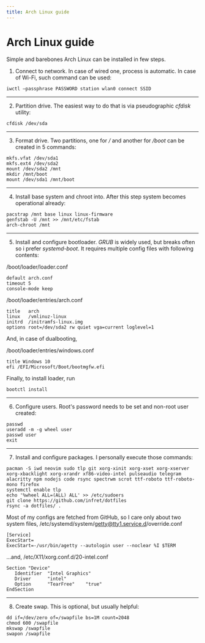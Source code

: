 ```yaml
---
title: Arch Linux guide
---
```


# Arch Linux guide

Simple and barebones Arch Linux can be installed in few steps.

1. Connect to network. In case of wired one, process is automatic. In case of Wi-Fi, such command can be used:

```
iwctl —passphrase PASSWORD station wlan0 connect SSID
```

---

2. Partition drive. The easiest way to do that is via pseudographic _cfdisk_ utility:

```
cfdisk /dev/sda
```

---

3. Format drive. Two partitions, one for _/_ and another for _/boot_ can be created in 5 commands:

```
mkfs.vfat /dev/sda1
mkfs.ext4 /dev/sda2
mount /dev/sda2 /mnt
mkdir /mnt/boot
mount /dev/sda1 /mnt/boot
```

---

4. Install base system and chroot into. After this step system becomes operational already:

```
pacstrap /mnt base linux linux-firmware
genfstab -U /mnt >> /mnt/etc/fstab
arch-chroot /mnt
```

---

5. Install and configure bootloader. _GRUB_ is widely used, but breaks often so i prefer _systemd-boot_. It requires multiple config files with following contents:

/boot/loader/loader.conf

```
default arch.conf
timeout 5
console-mode keep
```

/boot/loader/entries/arch.conf

```
title   arch
linux   /vmlinuz-linux
initrd  /initramfs-linux.img
options root=/dev/sda2 rw quiet vga=current loglevel=1
```

And, in case of dualbooting,

/boot/loader/entries/windows.conf

```
title Windows 10
efi /EFI/Microsoft/Boot/bootmgfw.efi
```

Finally, to install loader, run

```
bootctl install
```

---

6. Configure users. Root's password needs to be set and non-root user created:

```
passwd
useradd -m -g wheel user
passwd user
exit
```

---

7. Install and configure packages. I personally execute those commands:

```
pacman -S iwd neovim sudo tlp git xorg-xinit xorg-xset xorg-xserver xorg-xbacklight xorg-xrandr xf86-video-intel pulseaudio telegram alacritty npm nodejs code rsync spectrwm scrot ttf-roboto ttf-roboto-mono firefox
systemctl enable tlp
echo '%wheel ALL=(ALL) ALL' >> /etc/sudoers
git clone https://github.com/infret/dotfiles
rsync -a dotfiles/ .
```

Most of my configs are fetched from GitHub, so I care only about two system files,
/etc/systemd/system/getty@tty1.service.d/override.conf

```
[Service]
ExecStart=
ExecStart=-/usr/bin/agetty --autologin user --noclear %I $TERM
```

...and,
/etc/X11/xorg.conf.d/20-intel.conf

```
Section "Device"
   Identifier  "Intel Graphics"
   Driver      "intel"
   Option      "TearFree"    "true"
EndSection
```

---

8. Create swap. This is optional, but usually helpful:

```
dd if=/dev/zero of=/swapfile bs=1M count=2048
chmod 600 /swapfile
mkswap /swapfile
swapon /swapfile
```
